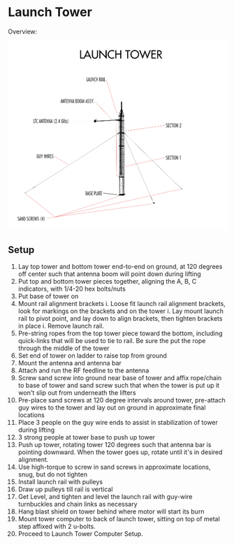# Launch Tower

Overview:


![Launch tower overview](diagrams/launch_tower_labled.png)


## Setup

 1. Lay top tower and bottom tower end-to-end on ground, at 120 degrees off center such that antenna boom will point down during lifting
 1. Put top and bottom tower pieces together, aligning the A, B, C indicators, with 1/4-20 hex bolts/nuts
 1. Put base of tower on
 1. Mount rail alignment brackets
	i. Loose fit launch rail alignment brackets, look for markings on the brackets and on the tower
    i. Lay mount launch rail to pivot point, and lay down to align brackets, then tighten brackets in place
   	i. Remove launch rail.
 1. Pre-string ropes from the top tower piece toward the bottom, including quick-links that will be used to tie to rail. Be sure the put the rope through the middle of the tower
 1. Set end of tower on ladder to raise top from ground
 1. Mount the antenna and antenna bar
 1. Attach and run the RF feedline to the antenna
 1. Screw sand screw into ground near base of tower and affix rope/chain to base of tower and sand screw such that when the tower is put up it won't slip out from underneath the lifters
 1. Pre-place sand screws at 120 degree intervals around tower, pre-attach guy wires to the tower and lay out on ground in approximate final locations
 1. Place 3 people on the guy wire ends to assist in stabilization of tower during lifting
 1. 3 strong people at tower base to push up tower
 1. Push up tower, rotating tower 120 degrees such that antenna bar is pointing downward. When the tower goes up, rotate until it's in desired alignment.
 1. Use high-torque to screw in sand screws in approximate locations, snug, but do not tighten
 1. Install launch rail with pulleys
 1. Draw up pulleys till rail is vertical
 1. Get Level, and tighten and level the launch rail with guy-wire turnbuckles and chain links as necessary
 1. Hang blast shield on tower behind where motor will start its burn
 1. Mount tower computer to back of launch tower, sitting on top of metal step affixed with 2 u-bolts.
 1. Proceed to Launch Tower Computer Setup.
